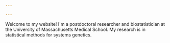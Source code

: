 ```yaml
---

---
```


Welcome to my website!  I'm a postdoctoral researcher and biostatistician at the University of Massachusetts Medical School. My research is in statistical methods for systems genetics. 

